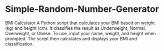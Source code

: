 # Simple-Random-Number-Generator
BMI Calculator A Python script that calculates your BMI based on weight (kg) and height (cm). It classifies the result as Underweight, Normal, Overweight, or Obese. To use, input your name, weight, and height when prompted. The script then calculates and displays your BMI and classification. 
